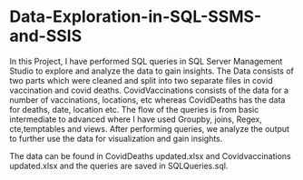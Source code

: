 # Data-Exploration-in-SQL-SSMS-and-SSIS
In this Project, I have performed SQL queries in SQL Server Management Studio to explore and analyze the data to gain insights. The Data consists of two parts which were cleaned and split into two separate files in covid vaccination and covid deaths. CovidVaccinations consists of the data for a number of vaccinations, locations, etc whereas CovidDeaths has the data for deaths, date, location etc. The flow of the queries is from basic intermediate to advanced where I have used Groupby, joins, Regex, cte,temptables and views. After performing queries, we analyze the output to further use the data for visualization and gain insights.

The data can be found in CovidDeaths updated.xlsx and Covidvaccinations updated.xlsx and the queries are saved in SQLQueries.sql. 
